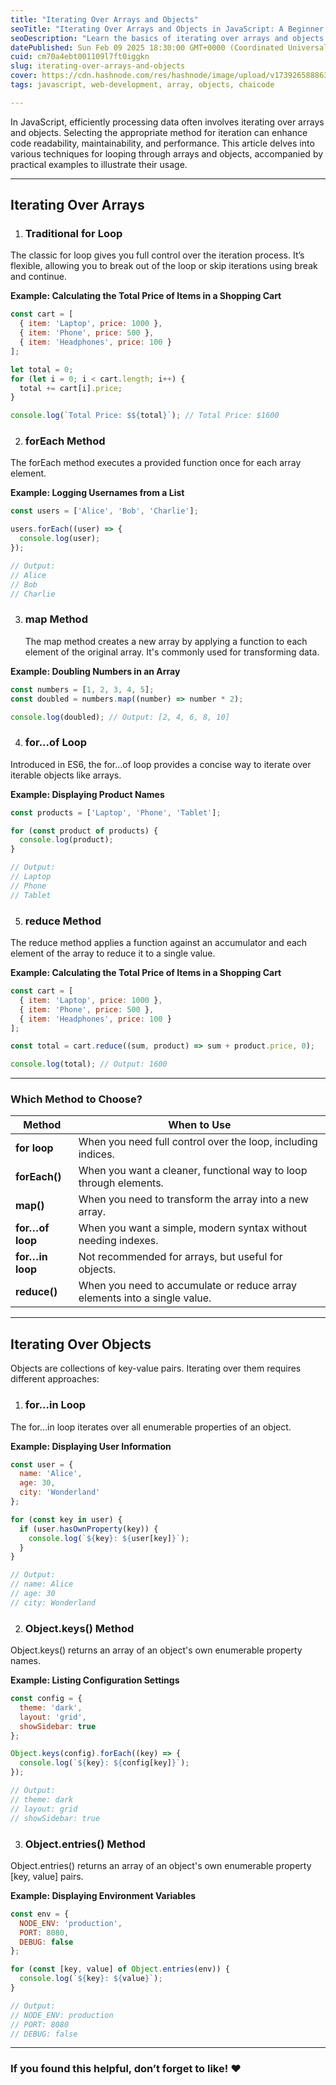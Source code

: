 ```yaml
---
title: "Iterating Over Arrays and Objects"
seoTitle: "Iterating Over Arrays and Objects in JavaScript: A Beginner’s Guide"
seoDescription: "Learn the basics of iterating over arrays and objects in JavaScript. This guide covers popular methods like for, forEach, map, and for...in"
datePublished: Sun Feb 09 2025 18:30:00 GMT+0000 (Coordinated Universal Time)
cuid: cm70a4ebt001109l7ft0iggkn
slug: iterating-over-arrays-and-objects
cover: https://cdn.hashnode.com/res/hashnode/image/upload/v1739265888635/7091e4e1-b3ad-48ae-86ba-b09e8fa131dc.webp
tags: javascript, web-development, array, objects, chaicode

---
```


In JavaScript, efficiently processing data often involves iterating over arrays and objects. Selecting the appropriate method for iteration can enhance code readability, maintainability, and performance. This article delves into various techniques for looping through arrays and objects, accompanied by practical examples to illustrate their usage.

---

## Iterating Over Arrays

1. ### Traditional for Loop
    

The classic for loop gives you full control over the iteration process. It’s flexible, allowing you to break out of the loop or skip iterations using break and continue.

**Example: Calculating the Total Price of Items in a Shopping Cart**

```javascript
const cart = [
  { item: 'Laptop', price: 1000 },
  { item: 'Phone', price: 500 },
  { item: 'Headphones', price: 100 }
];

let total = 0;
for (let i = 0; i < cart.length; i++) {
  total += cart[i].price;
}

console.log(`Total Price: $${total}`); // Total Price: $1600
```

2. ### forEach Method
    

The forEach method executes a provided function once for each array element.

**Example: Logging Usernames from a List**

```javascript
const users = ['Alice', 'Bob', 'Charlie'];

users.forEach((user) => {
  console.log(user);
});

// Output:
// Alice
// Bob
// Charlie
```

3. ### map Method
    
    The map method creates a new array by applying a function to each element of the original array. It's commonly used for transforming data.
    

**Example: Doubling Numbers in an Array**

```javascript
const numbers = [1, 2, 3, 4, 5];
const doubled = numbers.map((number) => number * 2);

console.log(doubled); // Output: [2, 4, 6, 8, 10]
```

4. ### for...of Loop
    

Introduced in ES6, the for...of loop provides a concise way to iterate over iterable objects like arrays.

**Example: Displaying Product Names**

```javascript
const products = ['Laptop', 'Phone', 'Tablet'];

for (const product of products) {
  console.log(product);
}

// Output:
// Laptop
// Phone
// Tablet
```

5. ### reduce Method
    

The reduce method applies a function against an accumulator and each element of the array to reduce it to a single value.

**Example: Calculating the Total Price of Items in a Shopping Cart**

```javascript
const cart = [
  { item: 'Laptop', price: 1000 },
  { item: 'Phone', price: 500 },
  { item: 'Headphones', price: 100 }
];

const total = cart.reduce((sum, product) => sum + product.price, 0);

console.log(total); // Output: 1600
```

---

### Which Method to Choose?

| **Method** | **When to Use** |
| --- | --- |
| **for loop** | When you need full control over the loop, including indices. |
| **forEach()** | When you want a cleaner, functional way to loop through elements. |
| **map()** | When you need to transform the array into a new array. |
| **for…of loop** | When you want a simple, modern syntax without needing indexes. |
| **for…in loop** | Not recommended for arrays, but useful for objects. |
| **reduce()** | When you need to accumulate or reduce array elements into a single value. |

---

## Iterating Over Objects

Objects are collections of key-value pairs. Iterating over them requires different approaches:

1. ### for...in Loop
    

The for...in loop iterates over all enumerable properties of an object.

**Example: Displaying User Information**

```javascript
const user = {
  name: 'Alice',
  age: 30,
  city: 'Wonderland'
};

for (const key in user) {
  if (user.hasOwnProperty(key)) {
    console.log(`${key}: ${user[key]}`);
  }
}

// Output:
// name: Alice
// age: 30
// city: Wonderland
```

2. ### Object.keys() Method
    

Object.keys() returns an array of an object's own enumerable property names.

**Example: Listing Configuration Settings**

```javascript
const config = {
  theme: 'dark',
  layout: 'grid',
  showSidebar: true
};

Object.keys(config).forEach((key) => {
  console.log(`${key}: ${config[key]}`);
});

// Output:
// theme: dark
// layout: grid
// showSidebar: true
```

3. ### Object.entries() Method
    

Object.entries() returns an array of an object's own enumerable property \[key, value\] pairs.

**Example: Displaying Environment Variables**

```javascript
const env = {
  NODE_ENV: 'production',
  PORT: 8080,
  DEBUG: false
};

for (const [key, value] of Object.entries(env)) {
  console.log(`${key}: ${value}`);
}

// Output:
// NODE_ENV: production
// PORT: 8080
// DEBUG: false
```

---

### If you found this helpful, don’t forget to like! ❤️